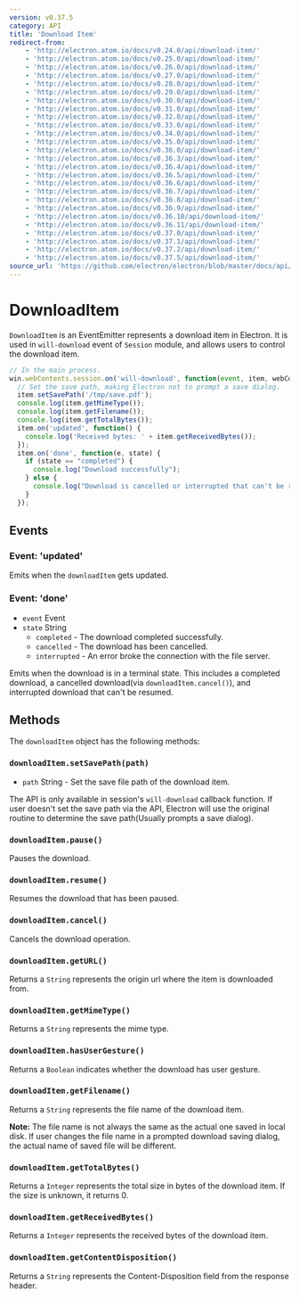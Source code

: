 ```yaml
---
version: v0.37.5
category: API
title: 'Download Item'
redirect-from:
    - 'http://electron.atom.io/docs/v0.24.0/api/download-item/'
    - 'http://electron.atom.io/docs/v0.25.0/api/download-item/'
    - 'http://electron.atom.io/docs/v0.26.0/api/download-item/'
    - 'http://electron.atom.io/docs/v0.27.0/api/download-item/'
    - 'http://electron.atom.io/docs/v0.28.0/api/download-item/'
    - 'http://electron.atom.io/docs/v0.29.0/api/download-item/'
    - 'http://electron.atom.io/docs/v0.30.0/api/download-item/'
    - 'http://electron.atom.io/docs/v0.31.0/api/download-item/'
    - 'http://electron.atom.io/docs/v0.32.0/api/download-item/'
    - 'http://electron.atom.io/docs/v0.33.0/api/download-item/'
    - 'http://electron.atom.io/docs/v0.34.0/api/download-item/'
    - 'http://electron.atom.io/docs/v0.35.0/api/download-item/'
    - 'http://electron.atom.io/docs/v0.36.0/api/download-item/'
    - 'http://electron.atom.io/docs/v0.36.3/api/download-item/'
    - 'http://electron.atom.io/docs/v0.36.4/api/download-item/'
    - 'http://electron.atom.io/docs/v0.36.5/api/download-item/'
    - 'http://electron.atom.io/docs/v0.36.6/api/download-item/'
    - 'http://electron.atom.io/docs/v0.36.7/api/download-item/'
    - 'http://electron.atom.io/docs/v0.36.8/api/download-item/'
    - 'http://electron.atom.io/docs/v0.36.9/api/download-item/'
    - 'http://electron.atom.io/docs/v0.36.10/api/download-item/'
    - 'http://electron.atom.io/docs/v0.36.11/api/download-item/'
    - 'http://electron.atom.io/docs/v0.37.0/api/download-item/'
    - 'http://electron.atom.io/docs/v0.37.1/api/download-item/'
    - 'http://electron.atom.io/docs/v0.37.2/api/download-item/'
    - 'http://electron.atom.io/docs/v0.37.5/api/download-item/'
source_url: 'https://github.com/electron/electron/blob/master/docs/api/download-item.md'
---
```


# DownloadItem

`DownloadItem` is an EventEmitter represents a download item in Electron. It
is used in `will-download` event of `Session` module, and allows users to
control the download item.

```javascript
// In the main process.
win.webContents.session.on('will-download', function(event, item, webContents) {
  // Set the save path, making Electron not to prompt a save dialog.
  item.setSavePath('/tmp/save.pdf');
  console.log(item.getMimeType());
  console.log(item.getFilename());
  console.log(item.getTotalBytes());
  item.on('updated', function() {
    console.log('Received bytes: ' + item.getReceivedBytes());
  });
  item.on('done', function(e, state) {
    if (state == "completed") {
      console.log("Download successfully");
    } else {
      console.log("Download is cancelled or interrupted that can't be resumed");
    }
  });
```

## Events

### Event: 'updated'

Emits when the `downloadItem` gets updated.

### Event: 'done'

* `event` Event
* `state` String
  * `completed` - The download completed successfully.
  * `cancelled` - The download has been cancelled.
  * `interrupted` - An error broke the connection with the file server.

Emits when the download is in a terminal state. This includes a completed
download, a cancelled download(via `downloadItem.cancel()`), and interrupted
download that can't be resumed.

## Methods

The `downloadItem` object has the following methods:

### `downloadItem.setSavePath(path)`

* `path` String - Set the save file path of the download item.

The API is only available in session's `will-download` callback function.
If user doesn't set the save path via the API, Electron will use the original
routine to determine the save path(Usually prompts a save dialog).

### `downloadItem.pause()`

Pauses the download.

### `downloadItem.resume()`

Resumes the download that has been paused.

### `downloadItem.cancel()`

Cancels the download operation.

### `downloadItem.getURL()`

Returns a `String` represents the origin url where the item is downloaded from.

### `downloadItem.getMimeType()`

Returns a `String` represents the mime type.

### `downloadItem.hasUserGesture()`

Returns a `Boolean` indicates whether the download has user gesture.

### `downloadItem.getFilename()`

Returns a `String` represents the file name of the download item.

**Note:** The file name is not always the same as the actual one saved in local
disk. If user changes the file name in a prompted download saving dialog, the
actual name of saved file will be different.

### `downloadItem.getTotalBytes()`

Returns a `Integer` represents the total size in bytes of the download item.
If the size is unknown, it returns 0.

### `downloadItem.getReceivedBytes()`

Returns a `Integer` represents the received bytes of the download item.

### `downloadItem.getContentDisposition()`

Returns a `String` represents the Content-Disposition field from the response
header.
